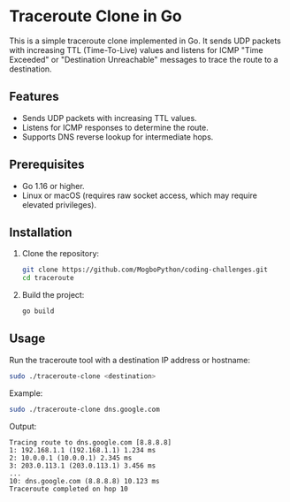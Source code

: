 # Traceroute Clone in Go

This is a simple traceroute clone implemented in Go. It sends UDP packets with increasing TTL (Time-To-Live) values and listens for ICMP "Time Exceeded" or "Destination Unreachable" messages to trace the route to a destination.

## Features

- Sends UDP packets with increasing TTL values.
- Listens for ICMP responses to determine the route.
- Supports DNS reverse lookup for intermediate hops.

## Prerequisites

- Go 1.16 or higher.
- Linux or macOS (requires raw socket access, which may require elevated privileges).

## Installation

1. Clone the repository:
   ```bash
   git clone https://github.com/MogboPython/coding-challenges.git
   cd traceroute
   ```

2. Build the project:
   ```bash
   go build
   ```

## Usage

Run the traceroute tool with a destination IP address or hostname:
```bash
sudo ./traceroute-clone <destination>
```

Example:
```bash
sudo ./traceroute-clone dns.google.com
```

Output:
```
Tracing route to dns.google.com [8.8.8.8]
1: 192.168.1.1 (192.168.1.1) 1.234 ms
2: 10.0.0.1 (10.0.0.1) 2.345 ms
3: 203.0.113.1 (203.0.113.1) 3.456 ms
...
10: dns.google.com (8.8.8.8) 10.123 ms
Traceroute completed on hop 10
```
